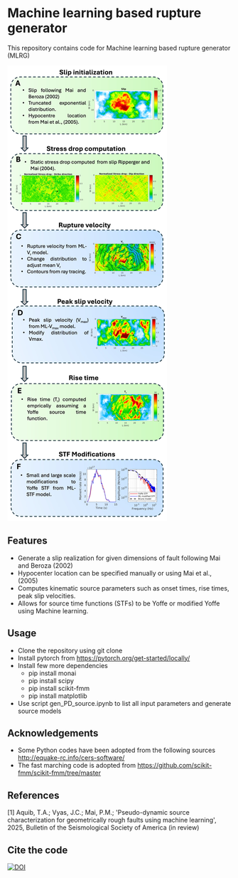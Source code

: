 # Machine learning based rupture generator

This repository contains code for Machine learning based rupture generator (MLRG)

![Alt text](methodology.jpg)

## Features
- Generate a slip realization for given dimensions of fault following Mai and Beroza (2002)
- Hypocenter location can be specified manually or using Mai et al., (2005)
- Computes kinematic source parameters such as onset times, rise times, peak slip velocities.
- Allows for source time functions (STFs) to be Yoffe or modified Yoffe using Machine learning.

## Usage
- Clone the repository using git clone
- Install pytorch from https://pytorch.org/get-started/locally/
- Install few more dependencies
	- pip install monai
	- pip install scipy
	- pip install scikit-fmm
	- pip install matplotlib
- Use script gen_PD_source.ipynb to list all input parameters and generate source models

## Acknowledgements

- Some Python codes have been adopted from the following sources http://equake-rc.info/cers-software/
- The fast marching code is adopted from https://github.com/scikit-fmm/scikit-fmm/tree/master

## References

[1] Aquib, T.A.; Vyas, J.C.; Mai, P.M.; 'Pseudo-dynamic source characterization for geometrically rough faults using machine learning', 2025, Bulletin of the Seismological Society of America (in review) 

## Cite the code
[![DOI](https://zenodo.org/badge/919073782.svg)](https://doi.org/10.5281/zenodo.14697943)
